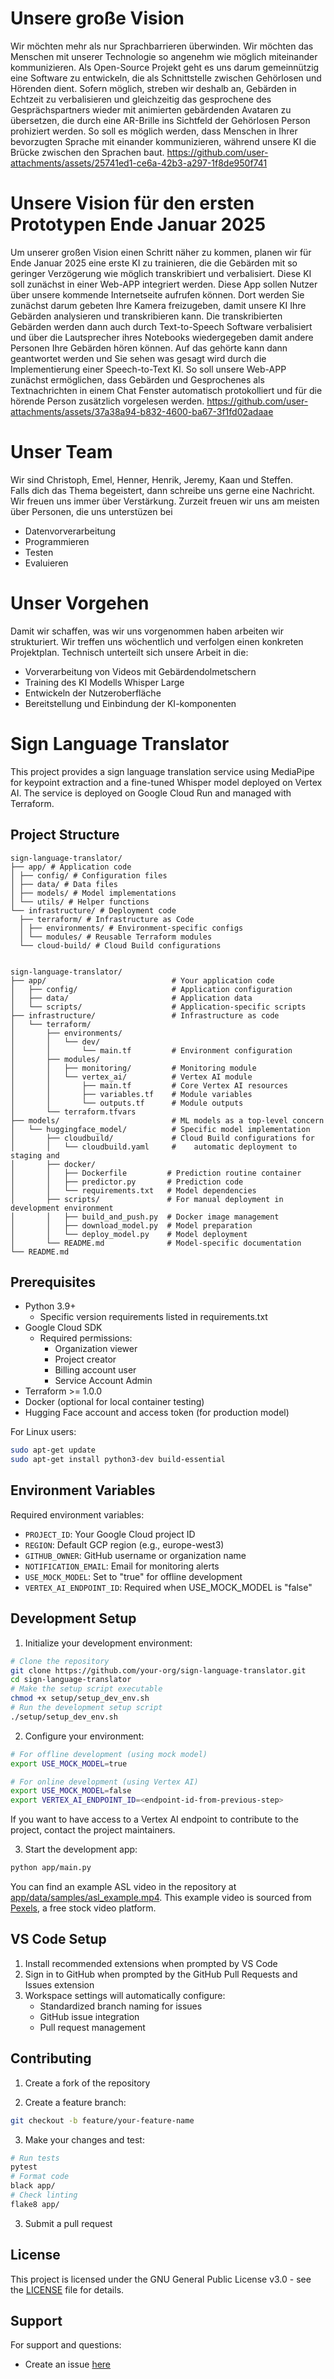 # Unsere große Vision
Wir möchten mehr als nur Sprachbarrieren überwinden. Wir möchten das Menschen mit unserer Technologie so angenehm wie möglich miteinander kommunizieren. Als Open-Source Projekt geht es uns darum gemeinnützig eine Software zu entwickeln, die als Schnittstelle zwischen Gehörlosen und Hörenden dient. Sofern möglich, streben wir deshalb an, Gebärden in Echtzeit zu verbalisieren und gleichzeitig das gesprochene des Gesprächspartners wieder mit animierten gebärdenden Avataren zu übersetzen, die durch eine AR-Brille ins Sichtfeld der Gehörlosen Person prohiziert werden. So soll es möglich werden, dass Menschen in Ihrer bevorzugten Sprache mit einander kommunizieren, während unsere KI die Brücke zwischen den Sprachen baut.
https://github.com/user-attachments/assets/25741ed1-ce6a-42b3-a297-1f8de950f741

# Unsere Vision für den ersten Prototypen Ende Januar 2025
Um unserer großen Vision einen Schritt näher zu kommen, planen wir für Ende Januar 2025 eine erste KI zu trainieren, die die Gebärden mit so geringer Verzögerung wie möglich transkribiert und verbalisiert. Diese KI soll zunächst in einer Web-APP integriert werden. Diese App sollen Nutzer über unsere kommende Internetseite aufrufen können. Dort werden Sie zunächst darum gebeten Ihre Kamera freizugeben, damit unsere KI Ihre Gebärden analysieren und transkribieren kann. Die transkribierten Gebärden werden dann auch durch Text-to-Speech Software verbalisiert und über die Lautsprecher ihres Notebooks wiedergegeben damit andere Personen Ihre Gebärden hören können. Auf das gehörte kann dann geantwortet werden und Sie sehen was gesagt wird durch die Implementierung einer Speech-to-Text KI. So soll unsere Web-APP zunächst ermöglichen, dass Gebärden und Gesprochenes als Textnachrichten in einem Chat Fenster automatisch protokolliert und für die hörende Person zusätzlich vorgelesen werden. 
https://github.com/user-attachments/assets/37a38a94-b832-4600-ba67-3f1fd02adaae

# Unser Team 
Wir sind Christoph, Emel, Henner, Henrik, Jeremy, Kaan und Steffen.  
Falls dich das Thema begeistert, dann schreibe uns gerne eine Nachricht. 
Wir freuen uns immer über Verstärkung. Zurzeit freuen wir uns am meisten über Personen, die uns unterstüzen bei
- Datenvorverarbeitung 
- Programmieren 
- Testen
- Evaluieren

# Unser Vorgehen
Damit wir schaffen, was wir uns vorgenommen haben arbeiten wir strukturiert. Wir treffen uns wöchentlich und verfolgen einen konkreten Projektplan.
Technisch unterteilt sich unsere Arbeit in die:
- Vorverarbeitung von Videos mit Gebärdendolmetschern
- Training des KI Modells Whisper Large
- Entwickeln der Nutzeroberfläche
- Bereitstellung und Einbindung der KI-komponenten 



# Sign Language Translator

This project provides a sign language translation service using MediaPipe for keypoint extraction and a fine-tuned Whisper model deployed on Vertex AI. The service is deployed on Google Cloud Run and managed with Terraform.

## Project Structure

```
sign-language-translator/
├── app/ # Application code
│ ├── config/ # Configuration files
│ ├── data/ # Data files
│ ├── models/ # Model implementations
│ └── utils/ # Helper functions
└── infrastructure/ # Deployment code
  ├── terraform/ # Infrastructure as Code
  │ ├── environments/ # Environment-specific configs
  │ └── modules/ # Reusable Terraform modules
  └── cloud-build/ # Cloud Build configurations


sign-language-translator/
├── app/                            # Your application code
│   ├── config/                     # Application configuration
│   ├── data/                       # Application data
│   └── scripts/                    # Application-specific scripts
├── infrastructure/                 # Infrastructure as code
│   └── terraform/
│       ├── environments/
│       │   └── dev/
│       │       └── main.tf         # Environment configuration
│       ├── modules/
│       │   ├── monitoring/         # Monitoring module
│       │   └── vertex_ai/          # Vertex AI module
│       │       ├── main.tf         # Core Vertex AI resources
│       │       ├── variables.tf    # Module variables
│       │       └── outputs.tf      # Module outputs
│       └── terraform.tfvars
├── models/                         # ML models as a top-level concern
│   └── huggingface_model/          # Specific model implementation
│       ├── cloudbuild/             # Cloud Build configurations for
│       │   └── cloudbuild.yaml     #    automatic deployment to staging and
│       ├── docker/
│       │   ├── Dockerfile         # Prediction routine container
│       │   ├── predictor.py       # Prediction code
│       │   └── requirements.txt   # Model dependencies
│       ├── scripts/               # For manual deployment in development environment
│       │   ├── build_and_push.py  # Docker image management
│       │   ├── download_model.py  # Model preparation
│       │   └── deploy_model.py    # Model deployment
│       └── README.md              # Model-specific documentation
└── README.md
```

## Prerequisites

- Python 3.9+
  - Specific version requirements listed in requirements.txt
- Google Cloud SDK
  - Required permissions:
    - Organization viewer
    - Project creator
    - Billing account user
    - Service Account Admin
- Terraform >= 1.0.0
- Docker (optional for local container testing)
- Hugging Face account and access token (for production model)

For Linux users:

```bash
sudo apt-get update
sudo apt-get install python3-dev build-essential
```

## Environment Variables

Required environment variables:

- `PROJECT_ID`: Your Google Cloud project ID
- `REGION`: Default GCP region (e.g., europe-west3)
- `GITHUB_OWNER`: GitHub username or organization name
- `NOTIFICATION_EMAIL`: Email for monitoring alerts
- `USE_MOCK_MODEL`: Set to "true" for offline development
- `VERTEX_AI_ENDPOINT_ID`: Required when USE_MOCK_MODEL is "false"

## Development Setup

1. Initialize your development environment:

```bash
# Clone the repository
git clone https://github.com/your-org/sign-language-translator.git
cd sign-language-translator
# Make the setup script executable
chmod +x setup/setup_dev_env.sh
# Run the development setup script
./setup/setup_dev_env.sh
```

2. Configure your environment:

```bash
# For offline development (using mock model)
export USE_MOCK_MODEL=true

# For online development (using Vertex AI)
export USE_MOCK_MODEL=false
export VERTEX_AI_ENDPOINT_ID=<endpoint-id-from-previous-step>
```

If you want to have access to a Vertex AI endpoint to contribute to the project, contact the project maintainers.

3. Start the development app:

```bash
python app/main.py
```

You can find an example ASL video in the repository at [app/data/samples/asl_example.mp4](https://github.com/opencampus-sh/sign-language-translator/blob/main/app/data/samples/asl_example.mp4). This example video is sourced from [Pexels](https://www.pexels.com/search/videos/sign%20language/), a free stock video platform.

## VS Code Setup

1. Install recommended extensions when prompted by VS Code
2. Sign in to GitHub when prompted by the GitHub Pull Requests and Issues extension
3. Workspace settings will automatically configure:
   - Standardized branch naming for issues
   - GitHub issue integration
   - Pull request management

## Contributing

1. Create a fork of the repository

2. Create a feature branch:

```bash
git checkout -b feature/your-feature-name
```

3. Make your changes and test:

```bash
# Run tests
pytest
# Format code
black app/
# Check linting
flake8 app/
```

3. Submit a pull request

## License

This project is licensed under the GNU General Public License v3.0 - see the [LICENSE](LICENSE) file for details.

## Support

For support and questions:

- Create an issue [here](https://github.com/opencampus-sh/sign-language-translator/issues)
